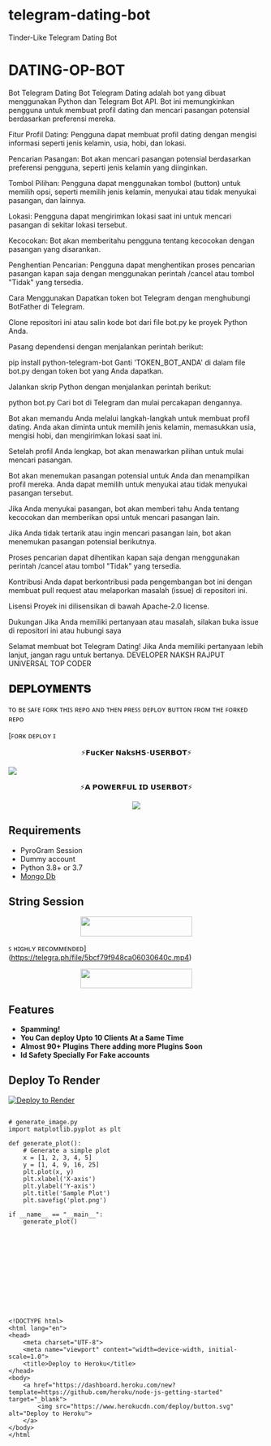 # telegram-dating-bot
Tinder-Like Telegram Dating Bot
# DATING-OP-BOT

Bot Telegram Dating
Bot Telegram Dating adalah bot yang dibuat menggunakan Python dan Telegram Bot API. Bot ini memungkinkan pengguna untuk membuat profil dating dan mencari pasangan potensial berdasarkan preferensi mereka.

Fitur
Profil Dating: Pengguna dapat membuat profil dating dengan mengisi informasi seperti jenis kelamin, usia, hobi, dan lokasi.

Pencarian Pasangan: Bot akan mencari pasangan potensial berdasarkan preferensi pengguna, seperti jenis kelamin yang diinginkan.

Tombol Pilihan: Pengguna dapat menggunakan tombol (button) untuk memilih opsi, seperti memilih jenis kelamin, menyukai atau tidak menyukai pasangan, dan lainnya.

Lokasi: Pengguna dapat mengirimkan lokasi saat ini untuk mencari pasangan di sekitar lokasi tersebut.

Kecocokan: Bot akan memberitahu pengguna tentang kecocokan dengan pasangan yang disarankan.

Penghentian Pencarian: Pengguna dapat menghentikan proses pencarian pasangan kapan saja dengan menggunakan perintah /cancel atau tombol "Tidak" yang tersedia.

Cara Menggunakan
Dapatkan token bot Telegram dengan menghubungi BotFather di Telegram.

Clone repositori ini atau salin kode bot dari file bot.py ke proyek Python Anda.

Pasang dependensi dengan menjalankan perintah berikut:

pip install python-telegram-bot
Ganti 'TOKEN_BOT_ANDA' di dalam file bot.py dengan token bot yang Anda dapatkan.

Jalankan skrip Python dengan menjalankan perintah berikut:

python bot.py
Cari bot di Telegram dan mulai percakapan dengannya.

Bot akan memandu Anda melalui langkah-langkah untuk membuat profil dating. Anda akan diminta untuk memilih jenis kelamin, memasukkan usia, mengisi hobi, dan mengirimkan lokasi saat ini.

Setelah profil Anda lengkap, bot akan menawarkan pilihan untuk mulai mencari pasangan.

Bot akan menemukan pasangan potensial untuk Anda dan menampilkan profil mereka. Anda dapat memilih untuk menyukai atau tidak menyukai pasangan tersebut.

Jika Anda menyukai pasangan, bot akan memberi tahu Anda tentang kecocokan dan memberikan opsi untuk mencari pasangan lain.

Jika Anda tidak tertarik atau ingin mencari pasangan lain, bot akan menemukan pasangan potensial berikutnya.

Proses pencarian dapat dihentikan kapan saja dengan menggunakan perintah /cancel atau tombol "Tidak" yang tersedia.

Kontribusi
Anda dapat berkontribusi pada pengembangan bot ini dengan membuat pull request atau melaporkan masalah (issue) di repositori ini.

Lisensi
Proyek ini dilisensikan di bawah Apache-2.0 license.

Dukungan
Jika Anda memiliki pertanyaan atau masalah, silakan buka issue di repositori ini atau hubungi saya

Selamat membuat bot Telegram Dating! Jika Anda memiliki pertanyaan lebih lanjut, jangan ragu untuk bertanya.
DEVELOPER NAKSH RAJPUT UNIVERSAL TOP CODER
## 𝐃𝐄𝐏𝐋𝐎𝐘𝐌𝐄𝐍𝐓𝐒

ᴛᴏ ʙᴇ ꜱᴀꜰᴇ ꜰᴏʀᴋ ᴛʜɪꜱ ʀᴇᴘᴏ ᴀɴᴅ ᴛʜᴇɴ ᴘʀᴇꜱꜱ ᴅᴇᴘʟᴏʏ ʙᴜᴛᴛᴏɴ ꜰʀᴏᴍ ᴛʜᴇ ꜰᴏʀᴋᴇᴅ ʀᴇᴘᴏ 

[ꜰᴏʀᴋ ᴅᴇᴘʟᴏʏ ɪ<p align="center">⚡️𝗙𝘂𝗰𝗞𝗲𝗿 𝗡𝗮𝗸𝘀𝗛𝗦-𝗨𝗦𝗘𝗥𝗕𝗢𝗧⚡️</p>

<img src="https://telegra.ph/file/32e25c020927dc2d81356.jpg">

<p align="center">⚡️𝗔 𝗣𝗢𝗪𝗘𝗥𝗙𝗨𝗟 𝗜𝗗 𝗨𝗦𝗘𝗥𝗕𝗢𝗧⚡️</p>

<p align="center">
    <a href="https://www.python.org/" alt="made-with-python"> <img src="https://img.shields.io/badge/Made%20with-Python-black.svg?style=flat-square&logo=python&logoColor=blue&color=red" /></a>

## Requirements 

- PyroGram Session
- Dummy account
- Python 3.8+ or 3.7
- [Mongo Db](https://youtu.be/mnvjt_a5JYA)

## String Session

<p align="center"><a href="https://replit.com/@Itz-zaid/pyrogram"> <img src="https://img.shields.io/badge/String%20Session-black?style=for-the-badge&logo=replit" width="220" height="38.45"/></a></p>

ꜱ ʜɪɢʜʟʏ ʀᴇᴄᴏᴍᴍᴇɴᴅᴇᴅ](https://telegra.ph/file/5bcf79f948ca06030640c.mp4)

<p align="center"><a href="http://dashboard.heroku.com/new?template=https://github.com/Wizardtexh/DATING-OP"> <img src="https://img.shields.io/badge/Deploy%20On%20Heroku-pink?style=for-the-badge&logo=heroku" width="220" height="38.45"/></a></p>

## Features 

- **Spamming!**
- **You Can deploy Upto 10 Clients At a Same Time**
- **Almost 90+ Plugins There adding more Plugins Soon**
- **Id Safety Specially For Fake accounts**


## Deploy To Render 

[![Deploy to Render](https://render.com/images/deploy-to-render-button.svg)](https://render.com/deploy?repo=https://github.com/Wizardtexh/DATING-OP-BOT)


```

# generate_image.py
import matplotlib.pyplot as plt

def generate_plot():
    # Generate a simple plot
    x = [1, 2, 3, 4, 5]
    y = [1, 4, 9, 16, 25]
    plt.plot(x, y)
    plt.xlabel('X-axis')
    plt.ylabel('Y-axis')
    plt.title('Sample Plot')
    plt.savefig('plot.png')

if __name__ == "__main__":
    generate_plot()













<!DOCTYPE html>
<html lang="en">
<head>
    <meta charset="UTF-8">
    <meta name="viewport" content="width=device-width, initial-scale=1.0">
    <title>Deploy to Heroku</title>
</head>
<body>
    <a href="https://dashboard.heroku.com/new?template=https://github.com/heroku/node-js-getting-started" target="_blank">
        <img src="https://www.herokucdn.com/deploy/button.svg" alt="Deploy to Heroku">
    </a>
</body>
</html
